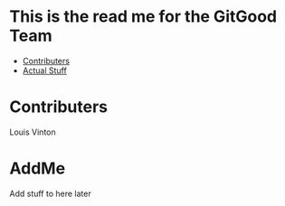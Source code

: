 # This is the read me for the GitGood Team
- [Contributers](#Contributers)
- [Actual Stuff](#AddMe)

# Contributers
Louis Vinton

# AddMe
Add stuff to here later